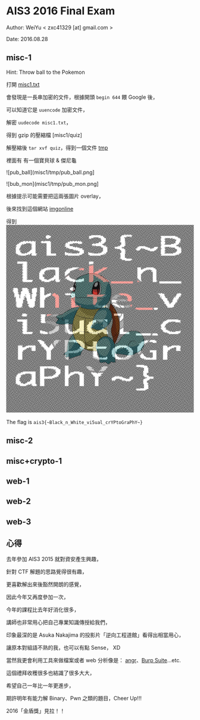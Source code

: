 # AIS3 2016 Final Exam

Author: WeiYu < zxc41329 [at] gmail.com >

Date: 2016.08.28

## misc-1

Hint: Throw ball to the Pokemon

打開 [misc1.txt](misc1/misc1.txt)

會發現是一長串加密的文件，根據開頭 `begin 644` 餵 Google 後，

可以知道它是 `uuencode` 加密文件，

解密 `uudecode misc1.txt`，

得到 gzip 的壓縮檔 [misc1/quiz]

解壓縮後 `tar xvf quiz`，得到一個文件 [tmp](misc1/tmp)

裡面有 有一個寶貝球 & 傑尼龜 

![pub_ball](misc1/tmp/pub_ball.png]

![bub_mon](misc1/tmp/pub_mon.png]

根據提示可能需要把這兩張圖片 overlay，

後來找到這個網站 [imgonline](http://www.imgonline.com.ua/eng/impose-picture-on-another-picture.php)

得到 ![answer](misc1/img/answer.jpg)

The flag is `ais3{~Black_n_White_vi5ual_crYPtoGraPhY~}`

## misc-2

## misc+crypto-1

## web-1

## web-2

## web-3

## 心得

去年參加 AIS3 2015 就對資安產生興趣，

針對 CTF 解題的思路覺得很有趣，

更喜歡解出來後豁然開朗的感覺，

因此今年又再度參加一次，

今年的課程比去年好消化很多，

講師也非常用心把自己專業知識傳授給我們，

印象最深的是 Asuka Nakajima 的投影片「逆向工程道館」看得出相當用心，

讓原本對組語不熟的我，也可以有點 Sense， XD

當然我更會利用工具來做檔案或者 web 分析像是： [angr](https://github.com/angr)、[Burp Suite](https://portswigger.net/burp/)...etc.

這個禮拜收穫很多也結識了很多大大，

希望自己一年比一年更進步，

期許明年有能力解 Binary、Pwn 之類的題目，Cheer Up!!!

2016「金盾獎」見拉！！ 
